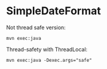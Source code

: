 # SimpleDateFormat

Not thread safe version:
```
mvn exec:java
```
Thread-safety with ThreadLocal:
```
mvn exec:java -Dexec.args="safe"
```
